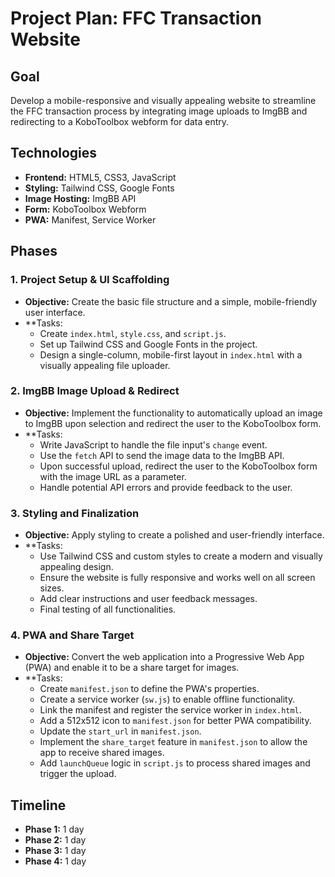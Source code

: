# Project Plan: FFC Transaction Website

## Goal
Develop a mobile-responsive and visually appealing website to streamline the FFC transaction process by integrating image uploads to ImgBB and redirecting to a KoboToolbox webform for data entry.

## Technologies
*   **Frontend:** HTML5, CSS3, JavaScript
*   **Styling:** Tailwind CSS, Google Fonts
*   **Image Hosting:** ImgBB API
*   **Form:** KoboToolbox Webform
*   **PWA:** Manifest, Service Worker

## Phases

### 1. Project Setup & UI Scaffolding
- **Objective:** Create the basic file structure and a simple, mobile-friendly user interface.
- **Tasks:
    - Create `index.html`, `style.css`, and `script.js`.
    - Set up Tailwind CSS and Google Fonts in the project.
    - Design a single-column, mobile-first layout in `index.html` with a visually appealing file uploader.

### 2. ImgBB Image Upload & Redirect
- **Objective:** Implement the functionality to automatically upload an image to ImgBB upon selection and redirect the user to the KoboToolbox form.
- **Tasks:
    - Write JavaScript to handle the file input's `change` event.
    - Use the `fetch` API to send the image data to the ImgBB API.
    - Upon successful upload, redirect the user to the KoboToolbox form with the image URL as a parameter.
    - Handle potential API errors and provide feedback to the user.

### 3. Styling and Finalization
- **Objective:** Apply styling to create a polished and user-friendly interface.
- **Tasks:
    - Use Tailwind CSS and custom styles to create a modern and visually appealing design.
    - Ensure the website is fully responsive and works well on all screen sizes.
    - Add clear instructions and user feedback messages.
    - Final testing of all functionalities.

### 4. PWA and Share Target
- **Objective:** Convert the web application into a Progressive Web App (PWA) and enable it to be a share target for images.
- **Tasks:
    - Create `manifest.json` to define the PWA's properties.
    - Create a service worker (`sw.js`) to enable offline functionality.
    - Link the manifest and register the service worker in `index.html`.
    - Add a 512x512 icon to `manifest.json` for better PWA compatibility.
    - Update the `start_url` in `manifest.json`.
    - Implement the `share_target` feature in `manifest.json` to allow the app to receive shared images.
    - Add `launchQueue` logic in `script.js` to process shared images and trigger the upload.

## Timeline
- **Phase 1:** 1 day
- **Phase 2:** 1 day
- **Phase 3:** 1 day
- **Phase 4:** 1 day
